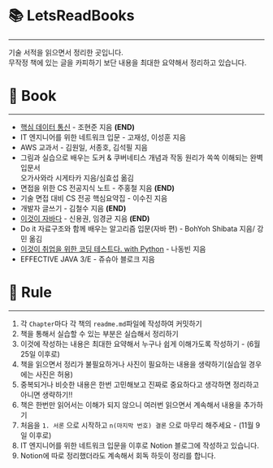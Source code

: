 # 📚 LetsReadBooks

---

기술 서적을 읽으면서 정리한 곳입니다.  
무작정 책에 있는 글을 카피하기 보단 내용을 최대한 요약해서 정리하고 있습니다.

# 📗 Book

---

- <a href="https://github.com/ohyuchan123/LetsReadBooks/tree/master/%ED%95%B5%EC%8B%AC%20%EB%8D%B0%EC%9D%B4%ED%84%B0%20%ED%86%B5%EC%8B%A0#-ubiquitous-%EC%8B%9C%EB%8C%80%EB%A5%BC-%ED%96%A5%ED%95%9C-%EB%8D%B0%EC%9D%B4%ED%84%B0-%ED%86%B5%EC%8B%A0">핵심 데이터 통신</a> - 조현준 지음 **(END)**
- IT 엔지니어를 위한 네트워크 입문 - 고재성, 이성훈 지음
- AWS 교과서 - 김원일, 서종호, 김석필 지음
- 그림과 실습으로 배우는 도커 & 쿠버네티스 개념과 작동 원리가 쏙쏙 이해되는 완벽 입문서  
오가사와라 시게타카 지음/심효섭 옮김
- 면접을 위한 CS 전공지식 노트 - 주홍철 지음 **(END)**
- 기술 면접 대비 CS 전공 핵심요약집 - 이수진 지음
- 개발자 글쓰기 - 김철수 지음 **(END)**
- <a href="https://github.com/ohyuchan123/This-is-Java#this-is-java">이것이 자바다</a> - 신용권, 임경균 지음 **(END)**
- Do it 자료구조와 함께 배우는 알고리즘 입문(자바 편) - BohYoh Shibata 지음/ 강민 옮김
- <a href="https://github.com/ohyuchan123/LetsReadBooks/tree/master/%EC%9D%B4%EA%B2%83%EC%9D%B4%20%EC%B7%A8%EC%97%85%EC%9D%84%20%EC%9C%84%ED%95%9C%20%EC%BD%94%EB%94%A9%20%ED%85%8C%EC%8A%A4%ED%8A%B8%EB%8B%A4#%EC%9D%B4%EA%B2%83%EC%9D%B4-%EC%B7%A8%EC%97%85%EC%9D%84-%EC%9C%84%ED%95%9C-%EC%BD%94%EB%94%A9-%ED%85%8C%EC%8A%A4%ED%8A%B8%EB%8B%A4-with-python">이것이 취업을 위한 코딩 테스트다. with Python</a> - 나동빈 지음
- EFFECTIVE JAVA 3/E - 쥬슈아 블로크 지음

# 📝 Rule

---

1. 각 `Chapter`마다 각 책의 `readme.md`파일에 작성하여 커밋하기
2. 책을 통해서 실습할 수 있는 부분은 실습해서 정리하기
3. 이것에 작성하는 내용은 최대한 요약해서 누구나 쉽게 이해가도록 작성하기 - (6월 25일 이후로)
4. 책을 읽으면서 정리가 불필요하거나 사진이 필요하는 내용을 생략하기(실습일 경우에는 사진은 허용)
5. 중복되거나 비슷한 내용은 한번 고민해보고 진짜로 중요하다고 생각하면 정리하고 아니면 생략하기!!
6. 책은 한번만 읽어서는 이해가 되지 않으니 여러번 읽으면서 계속해서 내용을 추가하기
7. 처음을 `1. 서론` 으로 시작하고 `n(마지막 번호) 결론` 으로 마무리 해주세요 - (11월 9일 이후로)
8. IT 엔지니어를 위한 네트워크 입문을 이후로 Notion 블로그에 작성하고 있습니다.
9. Notion에 따로 정리했더라도 계속해서 회독 하듯이 정리를 합니다.
